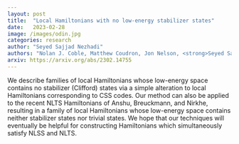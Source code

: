 ```yaml
---
layout: post
title:  "Local Hamiltonians with no low-energy stabilizer states"
date:   2023-02-28
image: /images/odin.jpg
categories: research
author: "Seyed Sajjad Nezhadi"
authors: "Nolan J. Coble, Matthew Coudron, Jon Nelson, <strong>Seyed Sajjad Nezhadi</strong>"
arxiv: https://arxiv.org/abs/2302.14755
---
```

We describe families of local Hamiltonians whose low-energy space contains no stabilizer (Clifford) states via a simple alteration to local Hamiltonians corresponding to CSS codes. Our method can also be applied to the recent NLTS Hamiltonians of Anshu, Breuckmann, and Nirkhe, resulting in a family of local Hamiltonians whose low-energy space contains neither stabilizer states nor trivial states. We hope that our techniques will eventually be helpful for constructing Hamiltonians which simultaneously satisfy NLSS and NLTS. 